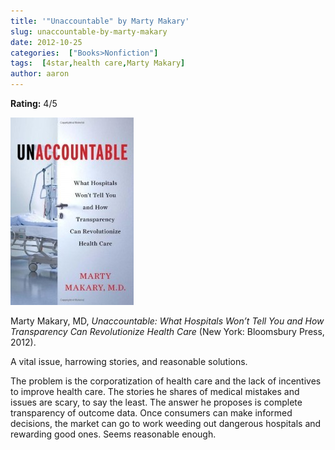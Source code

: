 ```yaml
---
title: '"Unaccountable" by Marty Makary'
slug: unaccountable-by-marty-makary
date: 2012-10-25
categories:  ["Books>Nonfiction"]
tags:  [4star,health care,Marty Makary]
author: aaron
---
```


**Rating:** 4/5

![Book cover](cover1-197x300.jpg "Unaccountable")

Marty Makary, MD, *Unaccountable: What Hospitals Won’t Tell You and How Transparency Can Revolutionize Health Care* (New York: Bloomsbury Press, 2012).

A vital issue, harrowing stories, and reasonable solutions.

The problem is the corporatization of health care and the lack of incentives to improve health care. The stories he shares of medical mistakes and issues are scary, to say the least. The answer he proposes is complete transparency of outcome data. Once consumers can make informed decisions, the market can go to work weeding out dangerous hospitals and rewarding good ones. Seems reasonable enough.
